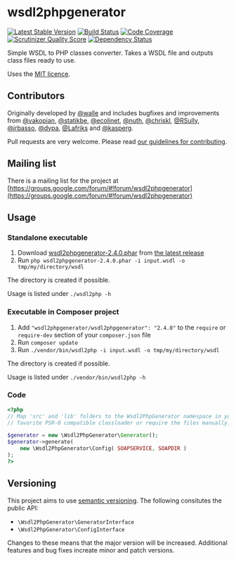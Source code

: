 # wsdl2phpgenerator
[![Latest Stable Version](https://poser.pugx.org/wsdl2phpgenerator/wsdl2phpgenerator/v/stable.png)](https://packagist.org/packages/wsdl2phpgenerator/wsdl2phpgenerator)
[![Build Status](https://travis-ci.org/wsdl2phpgenerator/wsdl2phpgenerator.svg?branch=master)](https://travis-ci.org/wsdl2phpgenerator/wsdl2phpgenerator)
[![Code Coverage](https://scrutinizer-ci.com/g/wsdl2phpgenerator/wsdl2phpgenerator/badges/coverage.png?s=91798255fd973950b1e2d7478f99d6f6f80cf6da)](https://scrutinizer-ci.com/g/wsdl2phpgenerator/wsdl2phpgenerator/)
[![Scrutinizer Quality Score](https://scrutinizer-ci.com/g/wsdl2phpgenerator/wsdl2phpgenerator/badges/quality-score.png?s=23e602a86f75a79a2f1013caac99558f2464ce74)](https://scrutinizer-ci.com/g/wsdl2phpgenerator/wsdl2phpgenerator/)
[![Dependency Status](https://www.versioneye.com/user/projects/52697615632bac67b2002e93/badge.png)](https://www.versioneye.com/user/projects/52697615632bac67b2002e93)

Simple WSDL to PHP classes converter. Takes a WSDL file and outputs class files ready to use.

Uses the [MIT licence](http://www.opensource.org/licenses/mit-license.php).

## Contributors
Originally developed by [@walle](https://github.com/walle) and includes bugfixes and improvements from [@vakopian](https://github.com/vakopian), [@statikbe](https://github.com/statikbe/),
[@ecolinet](https://github.com/ecolinet), [@nuth](https://github.com/nuth/), [@chriskl](https://github.com/chriskl/), [@RSully](https://github.com/RSully/), [@jrbasso](https://github.com/jrbasso/),
[@dypa](https://github.com/dypa/), [@Lafriks](https://github.com/Lafriks/) and [@kasperg](https://github.com/kasperg/).

Pull requests are very welcome. Please read [our guidelines for contributing](https://github.com/wsdl2phpgenerator/wsdl2phpgenerator/blob/master/CONTRIBUTING.md).

## Mailing list

There is a mailing list for the project at [https://groups.google.com/forum/#!forum/wsdl2phpgenerator](https://groups.google.com/forum/#!forum/wsdl2phpgenerator)

## Usage

### Standalone executable

1. Download [wsdl2phpgenerator-2.4.0.phar](https://github.com/wsdl2phpgenerator/wsdl2phpgenerator/releases/download/2.4.0/wsdl2phpgenerator-2.4.0.phar) from [the latest release](https://github.com/wsdl2phpgenerator/wsdl2phpgenerator/releases/latest)
1. Run `php wsdl2phpgenerator-2.4.0.phar -i input.wsdl -o tmp/my/directory/wsdl`

The directory is created if possible.

Usage is listed under `./wsdl2php -h`


### Executable in Composer project

1. Add `"wsdl2phpgenerator/wsdl2phpgenerator": "2.4.0"`  to the `require` or `require-dev` section of your `composer.json` file
1. Run `composer update`
1. Run `./vendor/bin/wsdl2php -i input.wsdl -o tmp/my/directory/wsdl`

The directory is created if possible.

Usage is listed under `./vendor/bin/wsdl2php -h`

### Code

```php
<?php
// Map 'src' and 'lib' folders to the Wsdl2PhpGenerator namespace in your
// favorite PSR-0 compatible classloader or require the files manually.

$generator = new \Wsdl2PhpGenerator\Generator();
$generator->generate(
	new \Wsdl2PhpGenerator\Config( SOAPSERVICE, SOAPDIR )
);
?>
```

## Versioning

This project aims to use [semantic versioning](http://semver.org/). The following consitutes the public API: 

  * `\Wsdl2PhpGenerator\GeneratorInterface`
  * `\Wsdl2PhpGenerator\ConfigInterface`

Changes to these means that the major version will be increased. Additional features and bug fixes increate minor and patch versions.
